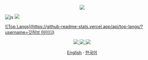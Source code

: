  
<p align='center'>
  <img src="https://capsule-render.vercel.app/api?type=waving&color=8493A6&height=150&section=header" />
</p>


![js](https://img.shields.io/badge/JavaScript-F7DF1E?style=for-the-badge&logo=JavaScript&logoColor=white)
<img src="https://img.shields.io/badge/Python-3776AB?style=for-the-badge&logo=Python&logoColor=white">


[![Top Langs](https://github-readme-stats.vercel.app/api/top-langs/?username=깃허브 아이디)](https://github.com/anuraghazra/github-readme-stats)

<p align='center'>
  <a href="https://github.com/kyechan99/capsule-render/labels/Idea">
    <img src="https://img.shields.io/badge/IDEA%20ISSUE%20-%23F7DF1E.svg?&style=for-the-badge&&logoColor=white"/>
  </a>
  <a href="#demo">
    <img src="https://img.shields.io/badge/DEMO%20-%234FC08D.svg?&style=for-the-badge&&logoColor=white"/>
  </a>
  <a href="https://capsule-render.vercel.app/">
    <img src="https://img.shields.io/badge/Generator%20-%235c86fa.svg?&style=for-the-badge&&logoColor=white"/>
  </a>
</p> 
<p align="center"> 
  <a href="README.md">English</a> 
  ·
  <a href="/docs/README_kr.md">한국어</a> 
</p>
<br/>
